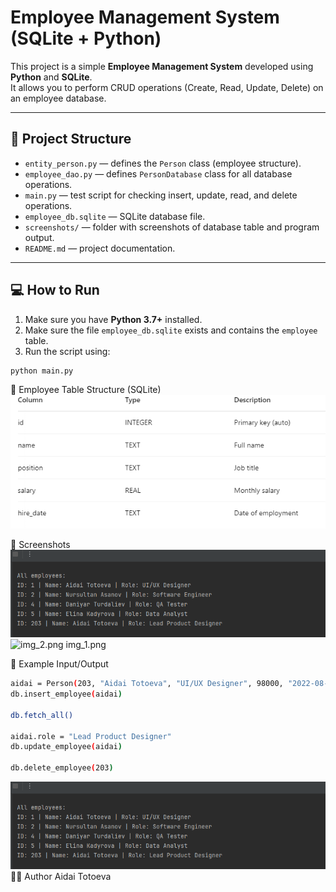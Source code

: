 # Employee Management System (SQLite + Python)

This project is a simple **Employee Management System** developed using **Python** and **SQLite**.  
It allows you to perform CRUD operations (Create, Read, Update, Delete) on an employee database.

---

## 📁 Project Structure

- `entity_person.py` — defines the `Person` class (employee structure).
- `employee_dao.py` — defines `PersonDatabase` class for all database operations.
- `main.py` — test script for checking insert, update, read, and delete operations.
- `employee_db.sqlite` — SQLite database file.
- `screenshots/` — folder with screenshots of database table and program output.
- `README.md` — project documentation.

---

## 💻 How to Run

1. Make sure you have **Python 3.7+** installed.
2. Make sure the file `employee_db.sqlite` exists and contains the `employee` table.
3. Run the script using:

```bash
python main.py
```
🧱 Employee Table Structure (SQLite)
![img_3.png](img_3.png)

📸 Screenshots
![img.png](img.png)
![![img_2.png](img_2.png)
img_1.png](img_1.png)

📌 Example Input/Output

```bash
aidai = Person(203, "Aidai Totoeva", "UI/UX Designer", 98000, "2022-08-12")
db.insert_employee(aidai)

db.fetch_all()

aidai.role = "Lead Product Designer"
db.update_employee(aidai)

db.delete_employee(203)
```
![img.png](img.png)
👩‍💻 Author
Aidai Totoeva
